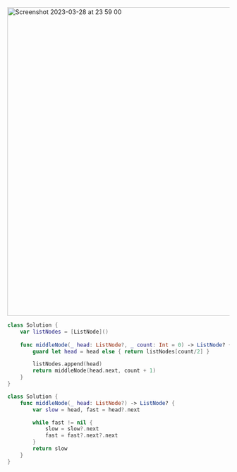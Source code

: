 <img width="700" alt="Screenshot 2023-03-28 at 23 59 00" src="https://user-images.githubusercontent.com/73763976/228385707-0787ff91-9b26-496f-8851-80afb6ae8cb9.png">

```swift
class Solution {
    var listNodes = [ListNode]()
    
    func middleNode(_ head: ListNode?, _ count: Int = 0) -> ListNode? {
        guard let head = head else { return listNodes[count/2] }

        listNodes.append(head)
        return middleNode(head.next, count + 1)
    }
}
```

```swift
class Solution {
    func middleNode(_ head: ListNode?) -> ListNode? {
        var slow = head, fast = head?.next

        while fast != nil { 
            slow = slow?.next
            fast = fast?.next?.next
        }
        return slow
    }
}
```

